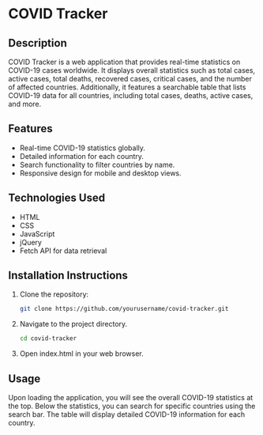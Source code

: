 # COVID Tracker

## Description
COVID Tracker is a web application that provides real-time statistics on COVID-19 cases worldwide. It displays overall statistics such as total cases, active cases, total deaths, recovered cases, critical cases, and the number of affected countries. Additionally, it features a searchable table that lists COVID-19 data for all countries, including total cases, deaths, active cases, and more.

## Features
- Real-time COVID-19 statistics globally.
- Detailed information for each country.
- Search functionality to filter countries by name.
- Responsive design for mobile and desktop views.

## Technologies Used
- HTML
- CSS
- JavaScript
- jQuery
- Fetch API for data retrieval

## Installation Instructions
1. Clone the repository:
   ```bash
   git clone https://github.com/yourusername/covid-tracker.git
2. Navigate to the project directory.
   ```bash
   cd covid-tracker
3. Open index.html in your web browser.

## Usage
Upon loading the application, you will see the overall COVID-19 statistics at the top.
Below the statistics, you can search for specific countries using the search bar.
The table will display detailed COVID-19 information for each country.
